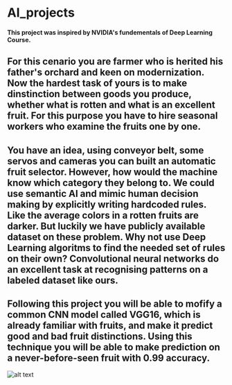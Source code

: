 # AI_projects
#### This project was inspired by NVIDIA's fundementals of Deep Learning Course.

##  For this cenario you are farmer who is herited his father's orchard and keen on modernization. Now the hardest task of yours is to make dinstinction between goods you produce, whether what is rotten and what is an excellent fruit. For this purpose you have to hire seasonal workers who examine the fruits one by one. 

## You have an idea, using conveyor belt, some servos and cameras you can built an automatic fruit selector. However, how would the machine know which category they belong to. We could use semantic AI and mimic human decision making by explicitly writing hardcoded rules. Like the average colors in a rotten fruits are darker. But luckily we have publicly available dataset on these problem. Why not use Deep Learning algoritms to find the needed set of rules on their own? Convolutional neural networks do an excellent task at recognising patterns on a labeled dataset like ours. 

## Following this project you will be able to mofify a common CNN model called VGG16, which is already familiar with fruits, and make it predict good and bad fruit distinctions. Using this technique you will be able to make prediction on a never-before-seen fruit with 0.99 accuracy.


![alt text](hhttps://t3.ftcdn.net/jpg/01/21/67/04/360_F_121670423_FxPccJRsbt7pZlfPFiLLgr5stTMAJ9WP.jpg "Logo Title Text 1")